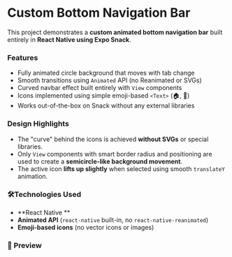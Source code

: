# Custom Bottom Navigation Bar 

This project demonstrates a **custom animated bottom navigation bar** built entirely in **React Native using Expo Snack**.

### Features

- Fully animated circle background that moves with tab change
- Smooth transitions using `Animated` API (no Reanimated or SVGs)
- Curved navbar effect built entirely with `View` components
- Icons implemented using simple emoji-based `<Text>` (🏠, 📍)
- Works out-of-the-box on Snack without any external libraries

### Design Highlights

- The "curve" behind the icons is achieved **without SVGs** or special libraries.
- Only `View` components with smart border radius and positioning are used to create a **semicircle-like background movement**.
- The active icon **lifts up slightly** when selected using smooth `translateY` animation.

### 🛠Technologies Used

- **React Native **
- **Animated API** (`react-native` built-in, no `react-native-reanimated`)
- **Emoji-based icons** (no vector icons or images)


### 📸 Preview

